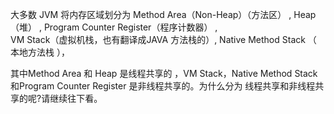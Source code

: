 大多数 JVM 将内存区域划分为 
Method Area（Non-Heap）（方法区） ,
Heap（堆） , 
Program Counter Register（程序计数器） ,   
VM Stack（虚拟机栈，也有翻译成JAVA 方法栈的）,
Native Method Stack  （ 本地方法栈 ），

其中Method Area 和  Heap 是线程共享的  ，VM Stack，Native Method Stack  和Program Counter Register  是非线程共享的。为什么分为 线程共享和非线程共享的呢?请继续往下看。